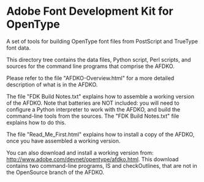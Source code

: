 Adobe Font Development Kit for OpenType
=======================================

A set of tools for building OpenType font files from PostScript and TrueType font data.

This directory tree contains the data files, Python script, Perl scripts, and
sources for the command line programs that comprise the AFDKO.

Please refer to the file "AFDKO-Overview.html" for a more detailed description
of what is in the AFDKO.

The file "FDK Build Notes.txt" explains how to assemble a working version of the
AFDKO. Note that batteries are NOT included: you will need to configure a Python
interpreter to work with the AFDKO, and build the command-line tools from the
sources. The "FDK Build Notes.txt" file explains how to do this.

The file "Read_Me_First.html" explains how to install a copy of the AFDKO, once
you have assembled a working version.

You can also download and install a working version from:
   http://www.adobe.com/devnet/opentype/afdko.html.
This download contains two command-line programs, IS and checkOutlines, that are
not in the OpenSource branch of the AFDKO.
